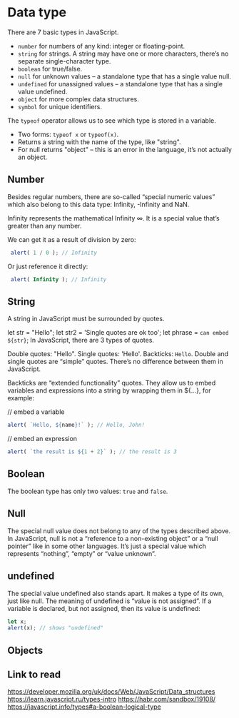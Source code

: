 # Data type
There are 7 basic types in JavaScript.

- `number` for numbers of any kind: integer or floating-point.
- `string` for strings. A string may have one or more characters, there’s no separate single-character type.
- `boolean` for true/false.
- `null` for unknown values – a standalone type that has a single value null.
- `undefined` for unassigned values – a standalone type that has a single value undefined.
- `object` for more complex data structures.
- `symbol` for unique identifiers.

The `typeof` operator allows us to see which type is stored in a variable.
- Two forms: `typeof x` or `typeof(x)`.
- Returns a string with the name of the type, like "string".
- For null returns "object" – this is an error in the language, it’s not actually an object.

## Number
Besides regular numbers, there are so-called “special numeric values” which also belong to this data type: Infinity, -Infinity and NaN.

Infinity represents the mathematical Infinity ∞. It is a special value that’s greater than any number.

We can get it as a result of division by zero:

```javascript
 alert( 1 / 0 ); // Infinity
 ```
Or just reference it directly:

```javascript
 alert( Infinity ); // Infinity
```

## String
A string in JavaScript must be surrounded by quotes.

let str = "Hello";
let str2 = 'Single quotes are ok too';
let phrase = `can embed ${str}`;
In JavaScript, there are 3 types of quotes.

Double quotes: "Hello".
Single quotes: 'Hello'.
Backticks: `Hello`.
Double and single quotes are “simple” quotes. There’s no difference between them in JavaScript.

Backticks are “extended functionality” quotes. They allow us to embed variables and expressions into a string by wrapping them in ${…}, for example:

// embed a variable
```javascript
alert( `Hello, ${name}!` ); // Hello, John!
```

// embed an expression
```javascript
alert( `the result is ${1 + 2}` ); // the result is 3
```

## Boolean
The boolean type has only two values: `true` and `false`.

## Null
The special null value does not belong to any of the types described above.
In JavaScript, null is not a “reference to a non-existing object” or a “null pointer” like in some other languages.
It’s just a special value which represents “nothing”, “empty” or “value unknown”.

## undefined
The special value undefined also stands apart. It makes a type of its own, just like null.
The meaning of undefined is “value is not assigned”.
If a variable is declared, but not assigned, then its value is undefined:
```javascript
let x;
alert(x); // shows "undefined"
```


## Objects


## Link to read
https://developer.mozilla.org/uk/docs/Web/JavaScript/Data_structures
https://learn.javascript.ru/types-intro
https://habr.com/sandbox/19108/
https://javascript.info/types#a-boolean-logical-type
